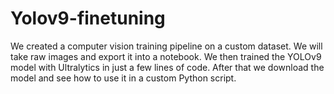 # Yolov9-finetuning

We created a computer vision training pipeline on a custom dataset. We will take raw images and export it into a notebook. We then trained the YOLOv9 model with Ultralytics in just a few lines of code. After that we download the model and see how to use it in a custom Python script.